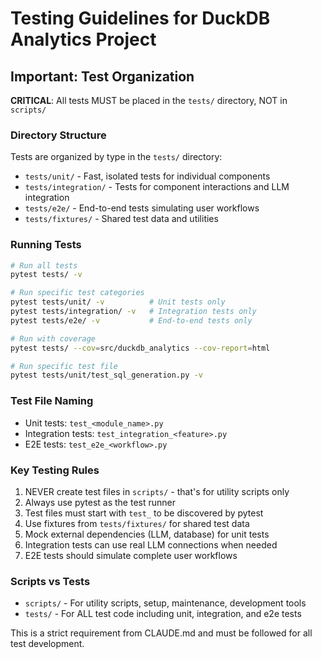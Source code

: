 # Testing Guidelines for DuckDB Analytics Project

## Important: Test Organization

**CRITICAL**: All tests MUST be placed in the `tests/` directory, NOT in `scripts/`

### Directory Structure
Tests are organized by type in the `tests/` directory:
- `tests/unit/` - Fast, isolated tests for individual components
- `tests/integration/` - Tests for component interactions and LLM integration  
- `tests/e2e/` - End-to-end tests simulating user workflows
- `tests/fixtures/` - Shared test data and utilities

### Running Tests
```bash
# Run all tests
pytest tests/ -v

# Run specific test categories
pytest tests/unit/ -v          # Unit tests only
pytest tests/integration/ -v   # Integration tests only
pytest tests/e2e/ -v           # End-to-end tests only

# Run with coverage
pytest tests/ --cov=src/duckdb_analytics --cov-report=html

# Run specific test file
pytest tests/unit/test_sql_generation.py -v
```

### Test File Naming
- Unit tests: `test_<module_name>.py`
- Integration tests: `test_integration_<feature>.py`
- E2E tests: `test_e2e_<workflow>.py`

### Key Testing Rules
1. NEVER create test files in `scripts/` - that's for utility scripts only
2. Always use pytest as the test runner
3. Test files must start with `test_` to be discovered by pytest
4. Use fixtures from `tests/fixtures/` for shared test data
5. Mock external dependencies (LLM, database) for unit tests
6. Integration tests can use real LLM connections when needed
7. E2E tests should simulate complete user workflows

### Scripts vs Tests
- `scripts/` - For utility scripts, setup, maintenance, development tools
- `tests/` - For ALL test code including unit, integration, and e2e tests

This is a strict requirement from CLAUDE.md and must be followed for all test development.